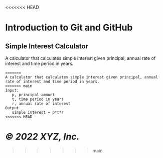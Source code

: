 <<<<<<< HEAD
# Introduction to Git and GitHub

## Simple Interest Calculator

A calculator that calculates simple interest given principal, annual rate of interest and time period in years.

```
=======
A calculator that calculates simple interest given principal, annual rate of interest and time period in years.
>>>>>>> main
Input:
   p, principal amount
   t, time period in years
   r, annual rate of interest
Output
   simple interest = p*t*r
<<<<<<< HEAD
```

_© 2022 XYZ, Inc._
=======
>>>>>>> main
